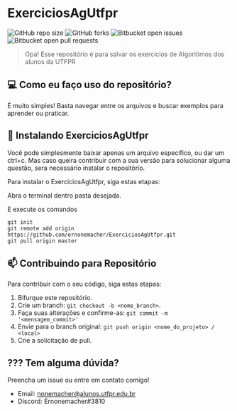# ExerciciosAgUtfpr

<!---Esses são exemplos. Veja https://shields.io para outras pessoas ou para personalizar este conjunto de escudos. Você pode querer incluir dependências, status do projeto e informações de licença aqui--->

![GitHub repo size](https://img.shields.io/github/repo-size/iuricode/README-template?style=for-the-badge)
![GitHub forks](https://img.shields.io/github/forks/iuricode/README-template?style=for-the-badge)
![Bitbucket open issues](https://img.shields.io/bitbucket/issues/iuricode/README-template?style=for-the-badge)
![Bitbucket open pull requests](https://img.shields.io/bitbucket/pr-raw/iuricode/README-template?style=for-the-badge)

> Opa! Esse repositório é para salvar os exercicios de Algoritimos dos alunos da UTFPR

## 💻 Como eu faço uso do repositório?

É muito simples! Basta navegar entre os arquivos e buscar exemplos para aprender ou praticar.

## 🚀 Instalando ExerciciosAgUtfpr

Você pode simplesmente baixar apenas um arquivo específico, ou dar um ctrl+c. Mas caso queira contribuir com a sua versão para solucionar alguma questão, sera necessário instalar o repositório.

Para instalar o ExerciciosAgUtfpr, siga estas etapas:

Abra o terminal dentro pasta desejada.

E execute os comandos
```
git init
git remote add origin https://github.com/ernonemacher/ExerciciosAgUtfpr.git
git pull origin master
```
## 📫 Contribuindo para Repositório

Para contribuir com o seu código, siga estas etapas:

1. Bifurque este repositório.
2. Crie um branch: `git checkout -b <nome_branch>`.
3. Faça suas alterações e confirme-as: `git commit -m '<mensagem_commit>'`
4. Envie para o branch original: `git push origin <nome_do_projeto> / <local>`
5. Crie a solicitação de pull.

## ??? Tem alguma dúvida?

Preencha um issue ou entre em contato comigo!

* Email: nonemacher@alunos.utfpr.edu.br
* Discord: Ernonemacher#3810
